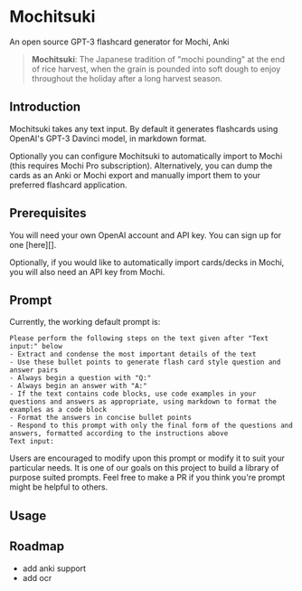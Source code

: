 # Mochitsuki
An open source GPT-3 flashcard generator for Mochi, Anki

> **Mochitsuki**: The Japanese tradition of "mochi pounding" at the end of rice harvest, when the grain is pounded into soft dough to enjoy throughout the holiday after a long harvest season.

## Introduction

Mochitsuki takes any text input. By default it generates flashcards using OpenAI's GPT-3 Davinci model, in markdown format. 

Optionally you can configure Mochitsuki to automatically import to Mochi (this requires Mochi Pro subscription). Alternatively, you can dump the cards as an Anki or Mochi export and manually import them to your preferred flashcard application. 

## Prerequisites

You will need your own OpenAI account and API key. You can sign up for one [here][].

Optionally, if you would like to automatically import cards/decks in Mochi, you will also need an API key from Mochi.

## Prompt

Currently, the working default prompt is:
```
Please perform the following steps on the text given after "Text input:" below 
- Extract and condense the most important details of the text
- Use these bullet points to generate flash card style question and answer pairs
- Always begin a question with "Q:"
- Always begin an answer with "A:"
- If the text contains code blocks, use code examples in your  questions and answers as appropriate, using markdown to format the examples as a code block
- Format the answers in concise bullet points
- Respond to this prompt with only the final form of the questions and answers, formatted according to the instructions above
Text input: 
```

Users are encouraged to modify upon this prompt or modify it to suit your particular needs. It is one of our goals on this project to build a library of purpose suited prompts. Feel free to make a PR if you think you're prompt might be helpful to others. 

## Usage


## Roadmap
- add anki support
- add ocr 
